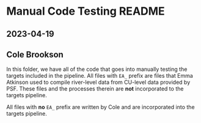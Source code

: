 # Manual Code Testing README
## 2023-04-19
## Cole Brookson

In this folder, we have all of the code that goes into manually testing the targets included in the pipeline. All files with `EA_` prefix are files that Emma Atkinson used to compile river-level data from CU-level data provided by PSF. These files and the processes therein are **not** incorporated to the targets pipeline. 

All files with **no** `EA_` prefix are written by Cole and are incorporated into the targets pipeline. 